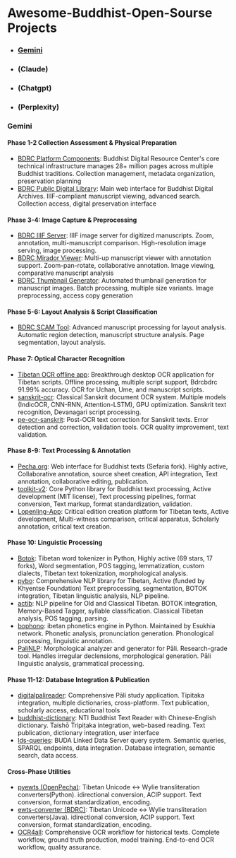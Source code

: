 # Awesome-Buddhist-Open-Sourse Projects
- ### [Gemini](https://github.com/awesome-buddhism/awesome-buddhist-projects/tree/main?tab=readme-ov-file#gemini-1)
- ### (Claude) 
- ### (Chatgpt) 
- ### (Perplexity)

### Gemini
#### Phase 1-2 Collection Assessment & Physical Preparation
- [BDRC Platform Components](https://github.com/buda-base): Buddhist Digital Resource Center's core technical infrastructure manages 28+ million pages across multiple Buddhist traditions. Collection management, metadata organization, preservation planning
- [BDRC Public Digital Library]( http://library.bdrc.io): Main web interface for Buddhist Digital Archives. IIIF-compliant manuscript viewing, advanced search. Collection access, digital preservation interface

#### Phase 3-4: Image Capture & Preprocessing
- [BDRC IIIF Server](https://github.com/buda-base/buda-iiif-server): IIIF image server for digitized manuscripts. Zoom, annotation, multi-manuscript comparison. High-resolution image serving, image processing.
- [BDRC Mirador Viewer](https://github.com/buda-base/mirador): Multi-up manuscript viewer with annotation support. Zoom-pan-rotate, collaborative annotation. Image viewing, comparative manuscript analysis
- [BDRC Thumbnail Generator](https://github.com/buda-base/buda-thumbnail-generator): Automated thumbnail generation for manuscript images. Batch processing, multiple size variants. Image preprocessing, access copy generation

#### Phase 5-6: Layout Analysis & Script Classification
- [BDRC SCAM Tool](https://github.com/buda-base/scam): Advanced manuscript processing for layout analysis. Automatic region detection, manuscript structure analysis. Page segmentation, layout analysis.

#### Phase 7: Optical Character Recognition
- [Tibetan OCR offline app](https://github.com/buda-base/tibetan-ocr-prototype): Breakthrough desktop OCR application for Tibetan scripts. Offline processing, multiple script support, Bdrcbdrc 91.99% accuracy. OCR for Uchan, Ume, and manuscript scripts.
- [sanskrit-ocr]( https://github.com/ihdia/sanskrit-ocr): Classical Sanskrit document OCR system. Multiple models (IndicOCR, CNN-RNN, Attention-LSTM), GPU optimization. Sanskrit text recognition, Devanagari script processing.
- [pe-ocr-sanskrit]( https://github.com/ayushbits/pe-ocr-sanskrit): Post-OCR text correction for Sanskrit texts. Error detection and correction, validation tools. OCR quality improvement, text validation.

#### Phase 8-9: Text Processing & Annotation
- [Pecha.org](https://github.com/OpenPecha/Pecha.org): Web interface for Buddhist texts (Sefaria fork). Highly active, Collaborative annotation, source sheet creation, API integration, Text annotation, collaborative editing, publication.
- [toolkit-v2](https://github.com/OpenPecha/toolkit-v2): Core Python library for Buddhist text processing, Active development (MIT license), Text processing pipelines, format conversion, Text markup, format standardization, validation.
- [Lopenling-App](https://github.com/OpenPecha/Lopenling-App): Critical edition creation platform for Tibetan texts, Active development, Multi-witness comparison, critical apparatus, Scholarly annotation, critical text creation.

#### Phase 10: Linguistic Processing
- [Botok](https://github.com/OpenPecha/Botok): Tibetan word tokenizer in Python, Highly active (69 stars, 17 forks), Word segmentation, POS tagging, lemmatization, custom dialects, Tibetan text tokenization, morphological analysis.
- [pybo](https://github.com/OpenPecha/pybo): Comprehensive NLP library for Tibetan, Active (funded by Khyentse Foundation) Text preprocessing, segmentation, BOTOK integration, Tibetan linguistic analysis, NLP pipeline.
- [actib](https://github.com/lothelanor/actib): NLP pipeline for Old and Classical Tibetan. BOTOK integration, Memory-Based Tagger, syllable classification. Classical Tibetan analysis, POS tagging, parsing.
- [bophono](https://github.com/Esukhia/bophono): ibetan phonetics engine in Python. Maintained by Esukhia network. Phonetic analysis, pronunciation generation. Phonological processing, linguistic annotation.
- [PaliNLP](https://github.com/daalft/PaliNLP): Morphological analyzer and generator for Pāli. Research-grade tool. Handles irregular declensions, morphological generation. Pāli linguistic analysis, grammatical processing.

#### Phase 11-12: Database Integration & Publication
- [digitalpalireader](https://github.com/digitalpalireader/digitalpalireader): Comprehensive Pāli study application. Tipitaka integration, multiple dictionaries, cross-platform. Text publication, scholarly access, educational tools
- [buddhist-dictionary](https://github.com/alexamies/buddhist-dictionary): NTI Buddhist Text Reader with Chinese-English dictionary. Taishō Tripiṭaka integration, web-based reading. Text publication, dictionary integration, user interface
- [lds-queries]( https://github.com/buda-base/lds-queries): BUDA Linked Data Server query system. Semantic queries, SPARQL endpoints, data integration. Database integration, semantic search, data access.

#### Cross-Phase Utilities
- [pyewts (OpenPecha)]( https://github.com/OpenPecha/pyewts): Tibetan Unicode ↔ Wylie transliteration converters(Python). idirectional conversion, ACIP support. Text conversion, format standardization, encoding.
- [ewts-converter (BDRC)](https://github.com/buda-base/ewts-converter): Tibetan Unicode ↔ Wylie transliteration converters(Java). idirectional conversion, ACIP support. Text conversion, format standardization, encoding.
- [OCR4all](https://www.ocr4all.org/): Comprehensive OCR workflow for historical texts. Complete workflow, ground truth production, model training. End-to-end OCR workflow, quality assurance.
